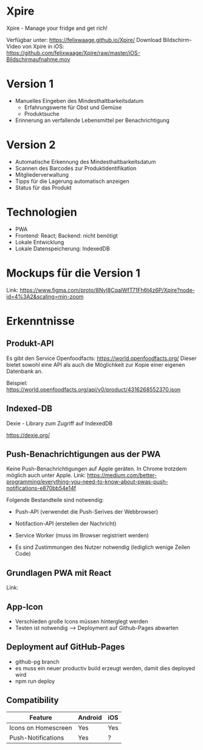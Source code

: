 # Xpire
Xpire - Manage your fridge and get rich!

Verfügbar unter: https://felixwaage.github.io/Xpire/
Download Bildschirm-Video von Xpire in iOS: https://github.com/felixwaage/Xpire/raw/master/iOS-Bildschirmaufnahme.mov

# Version 1

- Manuelles Eingeben des Mindesthaltbarkeitsdatum
  - Erfahrungswerte für Obst und Gemüse
  - Produktsuche
- Erinnerung an verfallende Lebensmittel per Benachrichtigung

# Version 2

- Automatische Erkennung des Mindesthaltbarkeitsdatum
- Scannen des Barcodes zur Produktidentifikation
- Mitgliederverwaltung
- Tipps für die Lagerung automatisch anzeigen
- Status für das Produkt

# Technologien

- PWA
- Frontend: React; Backend: nicht benötigt
- Lokale Entwicklung
- Lokale Datenspeicherung: IndexedDB

# Mockups für die Version 1

Link: https://www.figma.com/proto/8NyI8CqalWfT71Fh6t4z6P/Xpire?node-id=4%3A2&scaling=min-zoom

# Erkenntnisse
## Produkt-API

Es gibt den Service Openfoodfacts: https://world.openfoodfacts.org/
Dieser bietet sowohl eine API als auch die Möglichkeit zur Kopie einer eigenen Datenbank an.

Beispiel: https://world.openfoodfacts.org/api/v0/product/4316268552370.json

## Indexed-DB

Dexie - Library zum Zugriff auf IndexedDB

https://dexie.org/

## Push-Benachrichtigungen aus der PWA

Keine Push-Benachrichtigungen auf Apple geräten. In Chrome trotzdem möglich auch unter Apple.
Link: https://medium.com/better-programming/everything-you-need-to-know-about-pwas-push-notifications-e870bb54e14f

Folgende Bestandteile sind notwendig:
- Push-API (verwendet die Push-Serives der Webbrowser)
- Notifaction-API (erstellen der Nachricht)
- Service Worker (muss im Browser registriert werden)

- Es sind Zustimmungen des Nutzer notwendig (lediglich wenige Zeilen Code)

## Grundlagen PWA mit React

Link:

## App-Icon

- Verschieden große Icons müssen hinterglegt werden
- Testen ist notwendig --> Deployment auf Github-Pages abwarten

## Deployment auf GitHub-Pages
- github-pg branch
- es muss ein neuer productiv build erzeugt werden, damit dies deployed wird
- npm run deploy

## Compatibility

| Feature | Android | iOS |
| ------ | ------ | ------ |
| Icons on Homescreen | Yes | Yes |
| Push-Notifications | Yes | ? |
